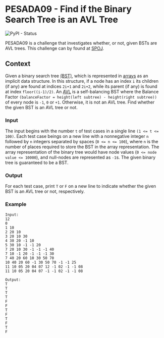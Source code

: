 # PESADA09 - Find if the Binary Search Tree is an AVL Tree
![PyPI - Status](https://img.shields.io/pypi/status/Django.svg)

PESADA09 is a challenge that investigates whether, or not, given BSTs are AVL trees. This challenge can by found at [SPOJ](https://www.spoj.com/problems/PESADA09/).

## Context
Given a binary search tree [(BST)](https://en.wikipedia.org/wiki/Binary_search_tree), which is represented in [arrays](http://en.wikipedia.org/wiki/Binary_tree#Arrays.) as an implicit data structure. In this structure, if a node has an index `i` its children (if any) are found at indices `2i+1` and `2i+2`, while its parent (if any) is found at index `floor((i-1)/2)`. An [AVL](https://en.wikipedia.org/wiki/AVL_tree) is a self-balancing BST where the Balance Factor `(balanceFactor = height(left subtree) - height(right subtree))` of every node is `-1`, `0` or `+1`. Otherwise, it is not an AVL tree. Find whether the given BST is an AVL tree or not.

### Input
The input begins with the number `t` of test cases in a single line `(1 <= t <= 100)`. Each test case beings on a new line with a nonnegative integer `n` followed by `n` integers separated by spaces (`0 <= n <= 100`), where `n` is the number of places required to store the BST in the array representation. The array representation of the binary tree would have node values (`0 <= node value <= 10000`), and null-nodes are represented as `-1`s. The given binary tree is guaranteed to be a BST.

### Output
For each test case, print `T` or `F` on a new line to indicate whether the given BST is an AVL tree or not, respectively.

### Example
```
Input:
12
0
1 10
2 20 10
3 20 10 30
4 30 20 -1 10
5 30 10 -1 -1 20
7 20 10 30 -1 -1 -1 40
7 10 -1 20 -1 -1 -1 30
7 40 20 60 10 30 50 70
10 40 20 60 -1 30 50 70 -1 -1 25
11 10 05 20 04 07 12 -1 02 -1 -1 08
11 10 05 20 04 07 -1 -1 02 -1 -1 08

Output:
T
T
T
T
F
F
T
F
T
F
T
F

```
